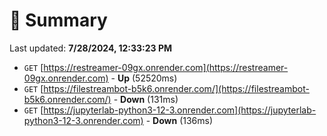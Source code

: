 # 📖 Summary
Last updated: **7/28/2024, 12:33:23 PM**

- `GET` [https://restreamer-09gx.onrender.com](https://restreamer-09gx.onrender.com) - **Up** (52520ms)
- `GET` [https://filestreambot-b5k6.onrender.com/](https://filestreambot-b5k6.onrender.com/) - **Down** (131ms)
- `GET` [https://jupyterlab-python3-12-3.onrender.com](https://jupyterlab-python3-12-3.onrender.com) - **Down** (136ms)
